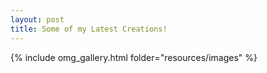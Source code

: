 ```yaml
---
layout: post
title: Some of my Latest Creations!
---
```


{% include omg_gallery.html folder="resources/images" %}
